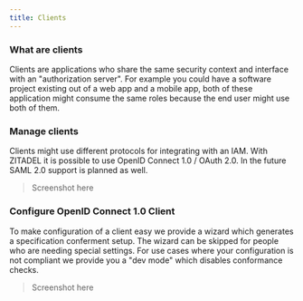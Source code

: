 ```yaml
---
title: Clients
---
```


### What are clients

Clients are applications who share the same security context and interface with an "authorization server".
For example you could have a software project existing out of a web app and a mobile app, both of these application might consume the same roles because the end user might use both of them.

### Manage clients

Clients might use different protocols for integrating with an IAM. With ZITADEL it is possible to use OpenID Connect 1.0 / OAuth 2.0. In the future SAML 2.0 support is planned as well.

> Screenshot here

### Configure OpenID Connect 1.0 Client

To make configuration of a client easy we provide a wizard which generates a specification conferment setup.
The wizard can be skipped for people who are needing special settings.
For use cases where your configuration is not compliant we provide you a "dev mode" which disables conformance checks.

> Screenshot here
